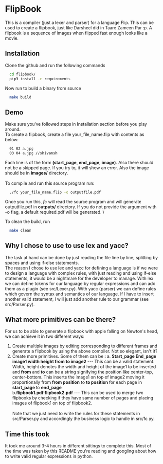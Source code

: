 
# FlipBook

This is a compiler (just a lexer and parser) for a language Flip. This can be used to create a flipbook, just like Darsheel did in Taare Zameen Par :p. A flipbook is a sequence of images when flipped fast enough looks like a movie.


## Installation

Clone the github and run the following commands

```bash
  cd flipbook/
  pip3 install -r requirements
```

Now run to build a binary from source
```bash
  make build
```
## Demo
Make sure you've followed steps in Installation section before you play around.\
To create a flipbook, create a file your_file_name.flip with contents as below:

```bash
  01 02 a.jpg
  03 04 a.jpg //shivansh
```

Each line is of the form **(start_page, end_page, image)**.
Also there should not be a skipped page. If you try to, it will show an error.
Also the image should be in **images/** directory.\
\
To compile and run this source program run:

```bash
  ./fc your_file_name.flip -o outputfile.pdf
```

Once you run this, *fc* will read the source program and will generate outputfile.pdf
in **outputs/** directory. If you do not provide the argument with -o flag, a default required.pdf will be generated.
\

To clean the build, run

```bash
  make clean
```

## Why I chose to use to use lex and yacc?

The task at hand can be done by just reading the file line by line, splitting by spaces and using if-else statements.\
The reason I chose to use lex and yacc for defining a language is if we were to design a language
with complex rules, with just reading and using if-else statements, it would be a nightmare
for the developer to manage. With lex we can define tokens for our language by regular expressions
and can add them as a plugin (see src/Lexer.py). With yacc (parser) we can define rules which
govern the syntax and semantics of our language. If I have to insert another valid statement, I will just
add another rule to our grammar (see src/Parser.py).

## What more primitives can be there?

For us to be able to generate a flipbook with apple falling on Newton's head,
we can achieve it in two different ways:
1. Create multiple images by editing corresponding to different frames and generate a flipbook by using the above compiler. Not so elegant, isn't it?
2. Create more primitives. Some of them can be :
a. **Start_page End_page image1 width height from to image2**  --- This can be a valid statement. Width, height denotes the width and height of the image1 to be inserted and **from** and **to** can be a string signifying the position like center-top, center-bottom. This inserts the image1 on top of image2 moving it proportionally from **from position** to **to position** for each page in **start_page** to **end_page**\
b.**flipbook1.pdf flipbook2.pdf** --- This can be used to merge two flipbooks by checking if they have same number of pages and placing images of flipbook1 on top of flipbook2.\
\
Note that we just need to write the rules for these statements in src/Parser.py and accordingly the business logic to handle in src/fc.py.

## Time this took

It took me around 3-4 hours in different sittings to complete this. Most of the time was taken by this README you're reading and googling about how to write valid regular expressions in python.


